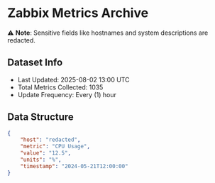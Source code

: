 # Zabbix Metrics Archive

⚠️ **Note**: Sensitive fields like hostnames and system descriptions are redacted.

## Dataset Info
- Last Updated: 2025-08-02 13:00 UTC
- Total Metrics Collected: 1035
- Update Frequency: Every (1) hour

## Data Structure
```json
{
    "host": "redacted",
    "metric": "CPU Usage",
    "value": "12.5",
    "units": "%",
    "timestamp": "2024-05-21T12:00:00"
}
```
